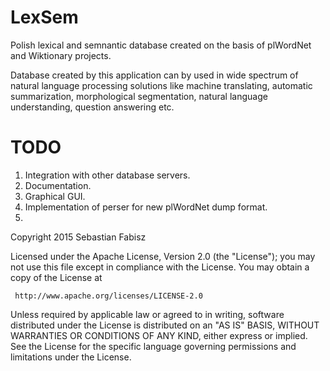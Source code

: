 LexSem
======

Polish lexical and semnantic database created on the basis of plWordNet and Wiktionary projects.

Database created by this application can by used in wide spectrum of natural language processing solutions like machine translating, automatic summarization, morphological segmentation, natural language understanding, question answering etc.


TODO
======

1. Integration with other database servers.
2. Documentation.
3. Graphical GUI.
4. Implementation of perser for new plWordNet dump format.
5. 

 Copyright 2015 Sebastian Fabisz

   Licensed under the Apache License, Version 2.0 (the "License");
   you may not use this file except in compliance with the License.
   You may obtain a copy of the License at

     http://www.apache.org/licenses/LICENSE-2.0

   Unless required by applicable law or agreed to in writing, software
   distributed under the License is distributed on an "AS IS" BASIS,
   WITHOUT WARRANTIES OR CONDITIONS OF ANY KIND, either express or implied.
   See the License for the specific language governing permissions and
   limitations under the License.

